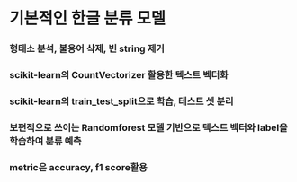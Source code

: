 # 기본적인 한글 분류 모델
### 형태소 분석, 불용어 삭제, 빈 string 제거
### scikit-learn의 CountVectorizer 활용한 텍스트 벡터화
### scikit-learn의 train_test_split으로 학습, 테스트 셋 분리
### 보편적으로 쓰이는 Randomforest 모델 기반으로 텍스트 벡터와 label을 학습하여 분류 예측
### metric은 accuracy, f1 score활용
